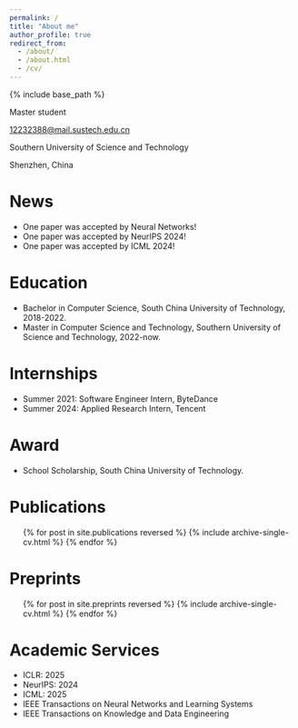 ```yaml
---
permalink: /
title: "About me"
author_profile: true
redirect_from: 
  - /about/
  - /about.html
  - /cv/
---
```



{% include base_path %}

Master student

12232388@mail.sustech.edu.cn

Southern University of Science and Technology

Shenzhen, China

News
======
* One paper was accepted by Neural Networks!
* One paper was accepted by NeurIPS 2024!
* One paper was accepted by ICML 2024!

Education
======
* Bachelor in Computer Science, South China University of Technology, 2018-2022.
* Master in Computer Science and Technology, Southern University of Science and Technology, 2022-now.

Internships
======
* Summer 2021: Software Engineer Intern, ByteDance
* Summer 2024: Applied Research Intern, Tencent

Award
=====
* School Scholarship, South China University of Technology.
  
<!-- Skills
======
* Skill 1
* Skill 2
  * Sub-skill 2.1
  * Sub-skill 2.2
  * Sub-skill 2.3
* Skill 3 -->

Publications
======

  <ul>{% for post in site.publications reversed %}
    {% include archive-single-cv.html %}
  {% endfor %}</ul>

Preprints
======

  <ul>{% for post in site.preprints reversed %}
    {% include archive-single-cv.html %}
  {% endfor %}</ul>
  
<!-- Talks
======
  <ul>{% for post in site.talks %}
    {% include archive-single-talk-cv.html %}
  {% endfor %}</ul> -->
  
<!-- Teaching
======
  <ul>{% for post in site.teaching %}
    {% include archive-single-cv.html %}
  {% endfor %}</ul> -->
  
Academic Services
======
- ICLR: 2025
- NeurIPS: 2024
- ICML: 2025
- IEEE Transactions on Neural Networks and Learning Systems
- IEEE Transactions on Knowledge and Data Engineering

